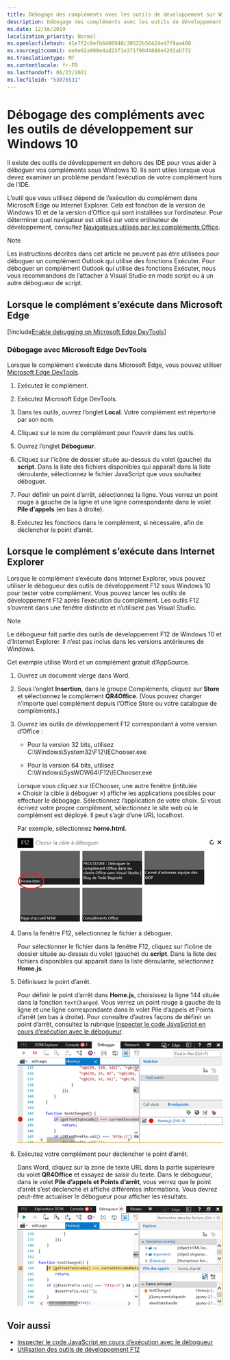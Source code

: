 ```yaml
---
title: Débogage des compléments avec les outils de développement sur Windows 10
description: Débogage des compléments avec les outils de développement Microsoft Edge sur Windows 10
ms.date: 12/16/2019
localization_priority: Normal
ms.openlocfilehash: 41e7f2c8efb6406948c30522b56424ed7f9aa400
ms.sourcegitcommit: ee9e92a968e4ad23f1e371f00d4888e4203ab772
ms.translationtype: MT
ms.contentlocale: fr-FR
ms.lasthandoff: 06/23/2021
ms.locfileid: "53076531"
---
```

# <a name="debug-add-ins-using-developer-tools-on-windows-10"></a>Débogage des compléments avec les outils de développement sur Windows 10

Il existe des outils de développement en dehors des IDE pour vous aider à déboguer vos compléments sous Windows 10. Ils sont utiles lorsque vous devez examiner un problème pendant l’exécution de votre complément hors de l’IDE.

L’outil que vous utilisez dépend de l’exécution du complément dans Microsoft Edge ou Internet Explorer. Cela est fonction de la version de Windows 10 et de la version d’Office qui sont installées sur l’ordinateur. Pour déterminer quel navigateur est utilisé sur votre ordinateur de développement, consultez [Navigateurs utilisés par les compléments Office](../concepts/browsers-used-by-office-web-add-ins.md).

> [!NOTE]
> Les instructions décrites dans cet article ne peuvent pas être utilisées pour déboguer un complément Outlook qui utilise des fonctions Exécuter. Pour déboguer un complément Outlook qui utilise des fonctions Exécuter, nous vous recommandons de l’attacher à Visual Studio en mode script ou à un autre débogueur de script.

## <a name="when-the-add-in-is-running-in-microsoft-edge"></a>Lorsque le complément s’exécute dans Microsoft Edge

[!include[Enable debugging on Microsoft Edge DevTools](../includes/enable-debugging-on-edge-devtools.md)]

### <a name="debug-using-microsoft-edge-devtools"></a>Débogage avec Microsoft Edge DevTools

Lorsque le complément s’exécute dans Microsoft Edge, vous pouvez utiliser [Microsoft Edge DevTools](https://www.microsoft.com/p/microsoft-edge-devtools-preview/9mzbfrmz0mnj?activetab=pivot%3Aoverviewtab).

1. Exécutez le complément.

2. Exécutez Microsoft Edge DevTools.

3. Dans les outils, ouvrez l’onglet **Local**. Votre complément est répertorié par son nom.

4. Cliquez sur le nom du complément pour l’ouvrir dans les outils.

5. Ouvrez l’onglet **Débogueur**. 

6. Cliquez sur l’icône de dossier située au-dessus du volet (gauche) du **script**. Dans la liste des fichiers disponibles qui apparaît dans la liste déroulante, sélectionnez le fichier JavaScript que vous souhaitez déboguer.

7. Pour définir un point d’arrêt, sélectionnez la ligne. Vous verrez un point rouge à gauche de la ligne et une ligne correspondante dans le volet **Pile d’appels** (en bas à droite).

8. Exécutez les fonctions dans le complément, si nécessaire, afin de déclencher le point d’arrêt.

## <a name="when-the-add-in-is-running-in-internet-explorer"></a>Lorsque le complément s’exécute dans Internet Explorer

Lorsque le complément s’exécute dans Internet Explorer, vous pouvez utiliser le débogueur des outils de développement F12 sous Windows 10 pour tester votre complément. Vous pouvez lancer les outils de développement F12 après l’exécution du complément. Les outils F12 s’ouvrent dans une fenêtre distincte et n’utilisent pas Visual Studio.

> [!NOTE]
> Le débogueur fait partie des outils de développement F12 de Windows 10 et d’Internet Explorer. Il n’est pas inclus dans les versions antérieures de Windows. 

Cet exemple utilise Word et un complément gratuit d’AppSource.

1. Ouvrez un document vierge dans Word.  
    
2. Sous l’onglet **Insertion**, dans le groupe Compléments, cliquez sur **Store** et sélectionnez le complément **QR4Office**. (Vous pouvez charger n’importe quel complément depuis l’Office Store ou votre catalogue de compléments.)
    
3. Ouvrez les outils de développement F12 correspondant à votre version d’Office :
    
   - Pour la version 32 bits, utilisez C:\Windows\System32\F12\IEChooser.exe
    
   - Pour la version 64 bits, utilisez C:\Windows\SysWOW64\F12\IEChooser.exe
    
   Lorsque vous cliquez sur IEChooser, une autre fenêtre (intitulée « Choisir la cible à déboguer ») affiche les applications possibles pour effectuer le débogage. Sélectionnez l’application de votre choix. Si vous écrivez votre propre complément, sélectionnez le site web où le complément est déployé. Il peut s’agir d’une URL localhost. 
    
   Par exemple, sélectionnez **home.html**. 
    
   ![Écran IEChooser, pointant sur le module de bulles.](../images/choose-target-to-debug.png)

4. Dans la fenêtre F12, sélectionnez le fichier à déboguer.
    
   Pour sélectionner le fichier dans la fenêtre F12, cliquez sur l’icône de dossier située au-dessus du volet (gauche) du **script**. Dans la liste des fichiers disponibles qui apparaît dans la liste déroulante, sélectionnez **Home.js**.
    
5. Définissez le point d’arrêt.
    
   Pour définir le point d’arrêt dans **Home.js**, choisissez la ligne 144 située dans la fonction `textChanged`. Vous verrez un point rouge à gauche de la ligne et une ligne correspondante dans le volet Pile d’appels et Points d’arrêt (en bas à droite). Pour connaître d’autres façons de définir un point d’arrêt, consultez la rubrique [Inspecter le code JavaScript en cours d’exécution avec le débogueur](/previous-versions/windows/internet-explorer/ie-developer/samples/dn255007(v=vs.85)). 
    
   ![Débogger avec point d’arrêt home.js fichier.](../images/debugger-home-js-02.png)

6. Exécutez votre complément pour déclencher le point d’arrêt.
    
   Dans Word, cliquez sur la zone de texte URL dans la partie supérieure du volet **QR4Office** et essayez de saisir du texte. Dans le débogueur, dans le volet **Pile d’appels et Points d’arrêt**, vous verrez que le point d’arrêt s’est déclenché et affiche différentes informations. Vous devrez peut-être actualiser le débogueur pour afficher les résultats.
    
   ![Débogger avec les résultats du point d’arrêt déclenché.](../images/debugger-home-js-01.png)


## <a name="see-also"></a>Voir aussi

- [Inspecter le code JavaScript en cours d’exécution avec le débogueur](/previous-versions/windows/internet-explorer/ie-developer/samples/dn255007(v=vs.85))
- [Utilisation des outils de développement F12](/previous-versions/windows/internet-explorer/ie-developer/samples/bg182326(v=vs.85))
